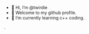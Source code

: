 - 👋 Hi, I’m @twirdie
- 👀 Welcome to my github profile.
- 🌱 I’m currently learning c++ coding.

<!---
twirdie/twirdie is a ✨ special ✨ repository because its `README.md` (this file) appears on your GitHub profile.
You can click the Preview link to take a look at your changes.
--->
.
